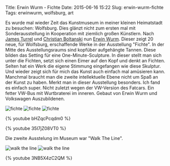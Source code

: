 Title: Erwin Wurm - Fichte
Date: 2015-06-16 15:22
Slug: erwin-wurm-fichte
Tags: erwinwurm, wolfsburg, art


Es wurde mal wieder Zeit das Kunstmuseum in meiner kleinen Heimatstadt zu besuchen: Wolfsburg. Dies glänzt nicht zum ersten mal mit Sonderausstellung in Kooperation mit ziemlich großen Künstlern. Nach [James Turrel](http://www.kunstmuseum-wolfsburg.de/519/James_Turrell._The_Wolfsburg_Project/) und [Christian Boltanski](http://www.kunstmuseum-wolfsburg.de/531/Christian) nun [Erwin Wurm](http://www.kunstmuseum-wolfsburg.de/1901/Erwin_Wurm/). Dieser zeigt 20 neue, für Wolfsburg, erschaffende Werke in der Ausstellung "Fichte". In der Mitte des Ausstellungsraums sind kopfüber aufgehängte Tannen. Diese bilden das Setting für eine One-Minute-Sculpture. In dieser stellt man sich unter die Fichten, setzt sich einen Eimer auf den Kopf und denkt an Fichten. Selten hat ein Werk die eigene Stimmung eingefangen wie diese Skulptur. Und wieder zeigt sich für mich das Kunst auch einfach mal amüsieren kann. Manchmal braucht man die zweite intellektuelle Ebene nicht um Spaß an der Kunst zu haben. Merkt man in dieser Ausstellung besonders. Ich fand es einfach super. Nicht zuletzt wegen der VW-Version des Fatcars. Ein fetter VW-Bus mit Wurtbraterei im inneren. Gebaut von Erwin Wurm und Volkswagen Auszubildenen.

![fichte]({filename}/images/18841055371_17ac287217_b.jpg)
![fichte]({filename}/images/18841046161_de05aa1433_b.jpg)
![fichte]({filename}/images/18841011881_5091e13b4d_b.jpg)

{% youtube bHZqcPcqdm0 %}

{% youtube 35I7jZ08VT0 %}

Die zweite Ausstelung im Museum war "Walk The Line".

![walk the line]({filename}/images/18217704893_659dd42559_b.jpg)
![walk the line]({filename}/images/18812079176_fb8d61e5bb_b.jpg)

{% youtube 3NB5X4zC2QM %}
